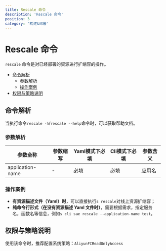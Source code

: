 ```yaml
---
title: Rescale 命令
description: 'Rescale 命令'
position: 3
category: '构建&部署'
---
```


# Rescale 命令

`rescale` 命令是对已经部署的资源进行扩缩容的操作。

- [命令解析](#命令解析)
  - [参数解析](#参数解析)
  - [操作案例](#操作案例)
- [权限与策略说明](#权限与策略说明)

## 命令解析

当执行命令`rescale -h`/`rescale --help`命令时，可以获取帮助文档。

### 参数解析

| 参数全称 | 参数缩写 | Yaml模式下必填 | Cli模式下必填 | 参数含义  |
| ----- | -------- | -------------- | ------- | ---------- |
| application-name  | -        | 必填           | 必填    | 应用名   |


### 操作案例

- **有资源描述文件（Yaml）时**，可以直接执行`s rescale`对线上资源扩缩容；
- **纯命令行形式（在没有资源描述 Yaml 文件时）**，需要根据需求，指定服务名，函数名等信息，例如`s cli sae rescale --application-name test`。

## 权限与策略说明

使用该命令时，推荐配置系统策略：`AliyunFCReadOnlyAccess`
